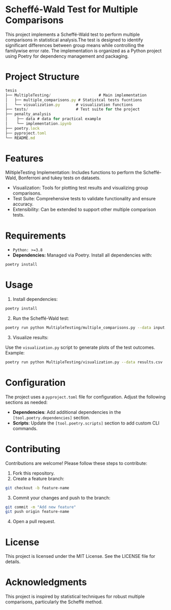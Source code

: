 # Scheffé-Wald Test for Multiple Comparisons
This project implements a Scheffé-Wald test to perform multiple comparisons in statistical analysis.The test is designed to identify significant differences between group means while controlling the familywise error rate. The implementation is organized as a Python project using Poetry for dependency management and packaging.

# Project Structure

```js
tesis
├── MultipleTesting/                     # Main implementation 
│   ├── multiple_comparisons.py # Statistcal tests fucntions
│   └── visualization.py       # visualization functions
├── tests/                     # Test suite for the project
├── penalty_analysis
│    ├── data # data for practical example
│    └── implementation.ipynb
├── poetry.lock                
├── pyproject.toml                  
└── README.md            
```

# Features
MiltipleTesting Implementation: Includes functions to perform the Scheffé-Wald, Bonferroni and tukey tests on datasets.
* Visualization: Tools for plotting test results and visualizing group comparisons.
* Test Suite: Comprehensive tests to validate functionality and ensure accuracy.
* Extensibility: Can be extended to support other multiple comparison tests.

# Requirements
* ``Python: >=3.8``
* **Dependencies:** Managed via Poetry. Install all dependencies with:
```bash
poetry install
``` 


# Usage
1. Install dependencies:

```bash
poetry install
```

2. Run the Scheffé-Wald test:
```bash
poetry run python MultipleTesting/multiple_comparisons.py --data input.csv --alpha 0.05
```

3. Visualize results:

Use the ``visualization.py`` script to generate plots of the test outcomes.
Example:
```bash
poetry run python MultipleTesting/visualization.py --data results.csv
```

# Configuration
The project uses a ``pyproject.toml`` file for configuration. Adjust the following sections as needed:

* **Dependencies**: Add additional dependencies in the ``[tool.poetry.dependencies]`` section.
* **Scripts**: Update the ``[tool.poetry.scripts]`` section to add custom CLI commands.

# Contributing
Contributions are welcome! Please follow these steps to contribute:

1. Fork this repository.
2. Create a feature branch:
```bash
git checkout -b feature-name
```
3. Commit your changes and push to the branch:
```bash
git commit -m "Add new feature"
git push origin feature-name
```
4. Open a pull request.

# License
This project is licensed under the MIT License. See the LICENSE file for details.

# Acknowledgments
This project is inspired by statistical techniques for robust multiple comparisons, particularly the Scheffé method.
